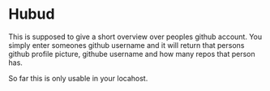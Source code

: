 Hubud
=====

This is supposed to give a short overview over peoples github account. 
You simply enter someones github username and it will return that persons github profile picture, githube username and how many repos that person has.

So far this is only usable in your locahost. 
